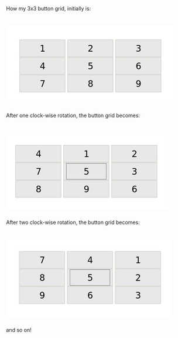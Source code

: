How my 3x3 button grid, initially is:

# ![Alt text](https://github.com/nikos-rvnt/HackerRank/blob/master/10_Days_Javascript/Day8_Buttons_Container/buttonGrid_init.jpg) 

After one clock-wise rotation, the button grid becomes:

# ![Alt text](https://github.com/nikos-rvnt/HackerRank/blob/master/10_Days_Javascript/Day8_Buttons_Container/buttonGrid_1rot.jpg) 

After two clock-wise rotation, the button grid becomes:

# ![Alt text](https://github.com/nikos-rvnt/HackerRank/blob/master/10_Days_Javascript/Day8_Buttons_Container/buttonGrid_2rot.jpg) 

and so on!
